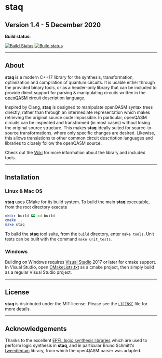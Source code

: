 # staq
## Version 1.4 - 5 December 2020

**Build status:**

[![Build Status](https://travis-ci.com/softwareQinc/staq.svg?branch=main)](https://travis-ci.com/softwareQinc/staq)
[![Build status](https://ci.appveyor.com/api/projects/status/gwc8fde2jdp3tol7?svg=true)](https://ci.appveyor.com/project/vsoftco/staq)

---
## About

**staq** is a modern C++17 library for the synthesis, transformation,
optimization and compilation of quantum circuits. It is usable either 
through the provided binary tools, or as a header-only library that can 
be included to provide direct support for parsing & manipulating circuits
written in the [openQASM](https://github.com/Qiskit/openqasm) circuit
description language.

Inspired by Clang, **staq** is designed to manipulate openQASM syntax trees
directly, rather than through an intermediate representation which makes 
retrieving the original source code impossible. In particular, openQASM
circuits can be inspected and transformed (in most cases) without losing the
original source structure. This makes **staq** ideally suited for
source-to-source transformations, where only specific changes are desired.
Likewise, this allows translations to other common circuit description languages
and libraries to closely follow the openQASM source.

Check out the [Wiki](https://github.com/softwareQinc/staq/wiki) for
more information about the library and included tools.

---
## Installation

### Linux & Mac OS
**staq** uses CMake for its build system. To build the main **staq** 
executable, from the root directory execute

  ```bash
  mkdir build && cd build
  cmake ..
  make staq
  ```

To build the **staq** tool suite, from the `build` directory, enter 
`make tools`. Unit tests can be built with the command `make unit_tests`.

### Windows
Building on Windows requires [Visual Studio](https://www.visualstudio.com) 2017 
or later for cmake support. In Visual Studio, open
[CMakeLists.txt](https://github.com/softwareQinc/staq/blob/main/CMakeLists.txt)
as a cmake project, then simply build as a regular Visual Studio project.

---
## License
**staq** is distributed under the MIT license. Please see the
[`LICENSE`](https://github.com/softwareQinc/staq/blob/main/LICENSE) file for
more details.

---
## Acknowledgements
Thanks to the excellent [EPFL logic synthesis
libraries](https://github.com/lsils/lstools-showcase) which are used to perform
logic synthesis in **staq**, and in particular Bruno Schmitt's
[tweedledum](https://github.com/boschmitt/tweedledum) library, from which the
openQASM parser was adapted.
